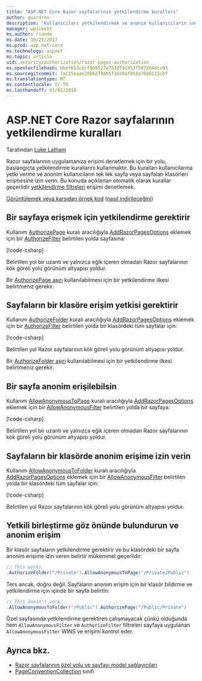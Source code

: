 ```yaml
---
title: "ASP.NET Core Razor sayfalarının yetkilendirme kuralları"
author: guardrex
description: "Kullanıcıları yetkilendirmek ve anonim kullanıcıların sayfa veya sayfaları klasör erişmesine izin veren kuralları sayfalarıyla erişimi denetlemek öğrenin."
manager: wpickett
ms.author: riande
ms.date: 10/27/2017
ms.prod: asp.net-core
ms.technology: aspnet
ms.topic: article
uid: security/authorization/razor-pages-authorization
ms.openlocfilehash: bbef653c6cf968527e753df9c853f5972640cc03
ms.sourcegitcommit: 7ac15eaae20b6d70e65f3650af050a7880115cbf
ms.translationtype: MT
ms.contentlocale: tr-TR
ms.lasthandoff: 03/02/2018
---
```

# <a name="razor-pages-authorization-conventions-in-aspnet-core"></a>ASP.NET Core Razor sayfalarının yetkilendirme kuralları

Tarafından [Luke Latham](https://github.com/guardrex)

Razor sayfalarının uygulamanıza erişimi denetlemek için bir yolu, başlangıçta yetkilendirme kurallarını kullanmaktır. Bu kuralları kullanıcılarına yetki verme ve anonim kullanıcıların tek tek sayfa veya sayfaları klasörleri erişmesine izin verin. Bu konuda açıklanan otomatik olarak kurallar geçerlidir [yetkilendirme filtreleri](xref:mvc/controllers/filters#authorization-filters) erişimi denetlemek.

[Görüntülemek veya karşıdan örnek kod](https://github.com/aspnet/Docs/tree/master/aspnetcore/security/authorization/razor-pages-authorization/sample) ([nasıl indirileceğini](xref:tutorials/index#how-to-download-a-sample))

## <a name="require-authorization-to-access-a-page"></a>Bir sayfaya erişmek için yetkilendirme gerektirir

Kullanım [AuthorizePage](/dotnet/api/microsoft.extensions.dependencyinjection.pageconventioncollectionextensions.authorizepage) kuralı aracılığıyla [AddRazorPagesOptions](/dotnet/api/microsoft.extensions.dependencyinjection.mvcrazorpagesmvcbuilderextensions.addrazorpagesoptions) eklemek için bir [AuthorizeFilter](/dotnet/api/microsoft.aspnetcore.mvc.authorization.authorizefilter) belirtilen yolda sayfasına:

[!code-csharp[](razor-pages-authorization/sample/Startup.cs?name=snippet1&highlight=2,4)]

Belirtilen yol bir uzantı ve yalnızca eğik içeren olmadan Razor sayfalarının kök göreli yolu görünüm altyapısı yoldur.

Bir [AuthorizePage aşırı](/dotnet/api/microsoft.extensions.dependencyinjection.pageconventioncollectionextensions.authorizepage#Microsoft_Extensions_DependencyInjection_PageConventionCollectionExtensions_AuthorizePage_Microsoft_AspNetCore_Mvc_ApplicationModels_PageConventionCollection_System_String_System_String_) kullanılabilmesi için bir yetkilendirme ilkesi belirtmeniz gerekir.

## <a name="require-authorization-to-access-a-folder-of-pages"></a>Sayfaların bir klasöre erişim yetkisi gerektirir

Kullanım [AuthorizeFolder](/dotnet/api/microsoft.extensions.dependencyinjection.pageconventioncollectionextensions.authorizefolder) kuralı aracılığıyla [AddRazorPagesOptions](/dotnet/api/microsoft.extensions.dependencyinjection.mvcrazorpagesmvcbuilderextensions.addrazorpagesoptions) eklemek için bir [AuthorizeFilter](/dotnet/api/microsoft.aspnetcore.mvc.authorization.authorizefilter) belirtilen yolda bir klasördeki tüm sayfalar için:

[!code-csharp[](razor-pages-authorization/sample/Startup.cs?name=snippet1&highlight=2,5)]

Belirtilen yol Razor sayfalarının kök göreli yolu görünüm altyapısı yoldur.

Bir [AuthorizeFolder aşırı](/dotnet/api/microsoft.extensions.dependencyinjection.pageconventioncollectionextensions.authorizefolder#Microsoft_Extensions_DependencyInjection_PageConventionCollectionExtensions_AuthorizeFolder_Microsoft_AspNetCore_Mvc_ApplicationModels_PageConventionCollection_System_String_System_String_) kullanılabilmesi için bir yetkilendirme ilkesi belirtmeniz gerekir.

## <a name="allow-anonymous-access-to-a-page"></a>Bir sayfa anonim erişilebilsin

Kullanım [AllowAnonymousToPage](/dotnet/api/microsoft.extensions.dependencyinjection.pageconventioncollectionextensions.allowanonymoustopage) kuralı aracılığıyla [AddRazorPagesOptions](/dotnet/api/microsoft.extensions.dependencyinjection.mvcrazorpagesmvcbuilderextensions.addrazorpagesoptions) eklemek için bir [AllowAnonymousFilter](/dotnet/api/microsoft.aspnetcore.mvc.authorization.allowanonymousfilter) belirtilen yolda bir sayfaya:

[!code-csharp[](razor-pages-authorization/sample/Startup.cs?name=snippet1&highlight=2,6)]

Belirtilen yol bir uzantı ve yalnızca eğik içeren olmadan Razor sayfalarının kök göreli yolu görünüm altyapısı yoldur.

## <a name="allow-anonymous-access-to-a-folder-of-pages"></a>Sayfaların bir klasörde anonim erişime izin verin

Kullanım [AllowAnonymousToFolder](/dotnet/api/microsoft.extensions.dependencyinjection.pageconventioncollectionextensions.allowanonymoustofolder) kuralı aracılığıyla [AddRazorPagesOptions](/dotnet/api/microsoft.extensions.dependencyinjection.mvcrazorpagesmvcbuilderextensions.addrazorpagesoptions) eklemek için bir [AllowAnonymousFilter](/dotnet/api/microsoft.aspnetcore.mvc.authorization.allowanonymousfilter) belirtilen yolda bir klasördeki tüm sayfalar için:

[!code-csharp[](razor-pages-authorization/sample/Startup.cs?name=snippet1&highlight=2,7)]

Belirtilen yol Razor sayfalarının kök göreli yolu görünüm altyapısı yoldur.

## <a name="note-on-combining-authorized-and-anonymous-access"></a>Yetkili birleştirme göz önünde bulundurun ve anonim erişim

Bir klasör sayfaların yetkilendirme gerektirir ve bu klasördeki bir sayfa anonim erişime izin veren belirtir mükemmel geçerlidir:

```csharp
// This works.
.AuthorizeFolder("/Private").AllowAnonymousToPage("/Private/Public")
```

Ters ancak, doğru değil. Sayfaların anonim erişim için bir klasör bildirme ve yetkilendirme için içinde bir sayfa belirtin:

```csharp
// This doesn't work!
.AllowAnonymousToFolder("/Public").AuthorizePage("/Public/Private") 
```

Özel sayfasında yetkilendirme gerektiren çalışmayacak çünkü olduğunda hem `AllowAnonymousFilter` ve `AuthorizeFilter` filtreleri sayfaya uygulanan `AllowAnonymousFilter` WINS ve erişimi kontrol eder.

## <a name="see-also"></a>Ayrıca bkz.

* [Razor sayfalarının özel yolu ve sayfayı model sağlayıcıları](xref:mvc/razor-pages/razor-pages-convention-features)
* [PageConventionCollection](/dotnet/api/microsoft.aspnetcore.mvc.applicationmodels.pageconventioncollection) sınıfı
